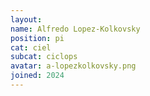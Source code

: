 ```yaml
---
layout:
name: Alfredo Lopez-Kolkovsky
position: pi
cat: ciel
subcat: ciclops
avatar: a-lopezkolkovsky.png
joined: 2024
---
```


